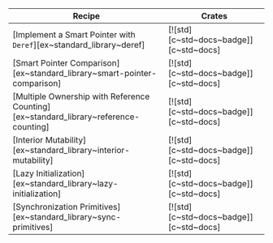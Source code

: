 | Recipe | Crates |
|---|---|
| [Implement a Smart Pointer with `Deref`][ex~standard_library~deref] | [![std][c~std~docs~badge]][c~std~docs] |
| [Smart Pointer Comparison][ex~standard_library~smart-pointer-comparison] | [![std][c~std~docs~badge]][c~std~docs] |
| [Multiple Ownership with Reference Counting][ex~standard_library~reference-counting] | [![std][c~std~docs~badge]][c~std~docs] |
| [Interior Mutability][ex~standard_library~interior-mutability] | [![std][c~std~docs~badge]][c~std~docs] |
| [Lazy Initialization][ex~standard_library~lazy-initialization] | [![std][c~std~docs~badge]][c~std~docs] |
| [Synchronization Primitives][ex~standard_library~sync-primitives] | [![std][c~std~docs~badge]][c~std~docs] |
